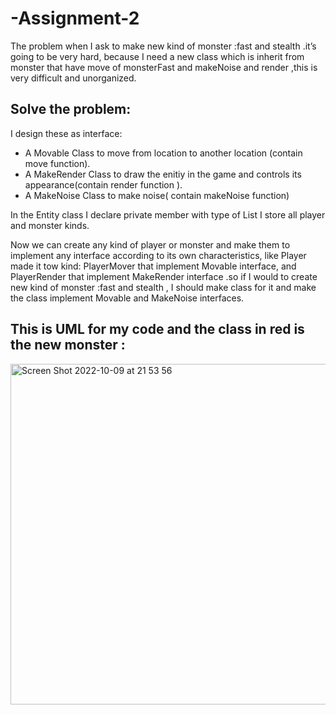 # -Assignment-2

The problem when I ask to make new kind of monster :fast and stealth .it’s going to be very hard, because I need a new class which is inherit from monster that have move of monsterFast and makeNoise and render ,this is very difficult and unorganized.

## Solve the problem:

I design these as interface: 
- A Movable Class to move from location to another location (contain move function).
- A MakeRender Class  to draw the enitiy in the game and controls its appearance(contain render function ).
- A MakeNoise Class to make noise( contain makeNoise function)

In the Entity class I declare private member with type of List<Object> I store all player and monster kinds.

Now we can create any kind of player or monster and make them to implement any interface according to its own characteristics, like Player made it
tow kind: PlayerMover that implement Movable interface, and PlayerRender that implement MakeRender interface .so if I would to create new kind of monster :fast and stealth , I should make class for it and make the class implement Movable and MakeNoise interfaces.

## This is UML for my code and the class in red is the new monster :


<img width="545" alt="Screen Shot 2022-10-09 at 21 53 56" src="https://user-images.githubusercontent.com/92644947/194774501-94024c68-5721-4628-9abb-15a0e42aff89.png">
